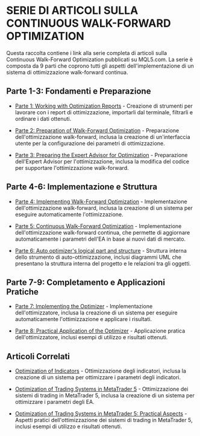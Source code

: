 # SERIE DI ARTICOLI SULLA CONTINUOUS WALK-FORWARD OPTIMIZATION

Questa raccolta contiene i link alla serie completa di articoli sulla Continuous Walk-Forward Optimization pubblicati su MQL5.com. La serie è composta da 9 parti che coprono tutti gli aspetti dell'implementazione di un sistema di ottimizzazione walk-forward continua.

## Parte 1-3: Fondamenti e Preparazione

- [Parte 1: Working with Optimization Reports](https://www.mql5.com/en/articles/7290) - Creazione di strumenti per lavorare con i report di ottimizzazione, importarli dal terminale, filtrarli e ordinare i dati ottenuti.

- [Parte 2: Preparation of Walk-Forward Optimization](https://www.mql5.com/en/articles/7452) - Preparazione dell'ottimizzazione walk-forward, inclusa la creazione di un'interfaccia utente per la configurazione dei parametri di ottimizzazione.

- [Parte 3: Preparing the Expert Advisor for Optimization](https://www.mql5.com/en/articles/7490) - Preparazione dell'Expert Advisor per l'ottimizzazione, inclusa la modifica del codice per supportare l'ottimizzazione walk-forward.

## Parte 4-6: Implementazione e Struttura

- [Parte 4: Implementing Walk-Forward Optimization](https://www.mql5.com/en/articles/7538) - Implementazione dell'ottimizzazione walk-forward, inclusa la creazione di un sistema per eseguire automaticamente l'ottimizzazione.

- [Parte 5: Continuous Walk-Forward Optimization](https://www.mql5.com/en/articles/7583) - Implementazione dell'ottimizzazione walk-forward continua, che permette di aggiornare automaticamente i parametri dell'EA in base ai nuovi dati di mercato.

- [Parte 6: Auto optimizer's logical part and structure](https://www.mql5.com/en/articles/7718) - Struttura interna dello strumento di auto-ottimizzazione, inclusi diagrammi UML che presentano la struttura interna del progetto e le relazioni tra gli oggetti.

## Parte 7-9: Completamento e Applicazioni Pratiche

- [Parte 7: Implementing the Optimizer](https://www.mql5.com/en/articles/7747) - Implementazione dell'ottimizzatore, inclusa la creazione di un sistema per eseguire automaticamente l'ottimizzazione e applicare i risultati.

- [Parte 8: Practical Application of the Optimizer](https://www.mql5.com/en/articles/7891) - Applicazione pratica dell'ottimizzatore, inclusi esempi di utilizzo e risultati ottenuti.

## Articoli Correlati

- [Optimization of Indicators](https://www.mql5.com/en/articles/5214) - Ottimizzazione degli indicatori, inclusa la creazione di un sistema per ottimizzare i parametri degli indicatori.

- [Optimization of Trading Systems in MetaTrader 5](https://www.mql5.com/en/articles/7029) - Ottimizzazione dei sistemi di trading in MetaTrader 5, inclusa la creazione di un sistema per ottimizzare i parametri degli EA.

- [Optimization of Trading Systems in MetaTrader 5: Practical Aspects](https://www.mql5.com/en/articles/7059) - Aspetti pratici dell'ottimizzazione dei sistemi di trading in MetaTrader 5, inclusi esempi di utilizzo e risultati ottenuti.
